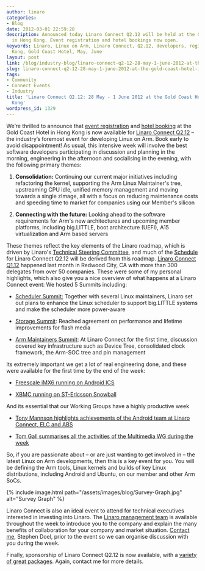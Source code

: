 ```yaml
---
author: linaro
categories:
- Blog
date: 2012-03-01 22:59:28
description: Announced today Linaro Connect Q2.12 will be held at the Gold Coast Hotel
  in Hong Kong. Event registration and hotel bookings now open.
keywords: Linaro, Linux on Arm, Linaro Connect, Q2.12, developers, registration, Hong
  Kong, Gold Coast Hotel, May, June
layout: post
link: /blog/industry-blog/linaro-connect-q2-12-28-may-1-june-2012-at-the-gold-coast-hotel-in-hong-kong/
slug: linaro-connect-q2-12-28-may-1-june-2012-at-the-gold-coast-hotel-in-hong-kong
tags:
- Community
- Connect Events
- Industry
title: 'Linaro Connect Q2.12: 28 May - 1 June 2012 at the Gold Coast Hotel in Hong
  Kong'
wordpress_id: 1329
---
```


We’re thrilled to announce that [event registration](https://connect.linaro.org/attend/) and [hotel booking](/assets/downloads/Hotel-Reservation-Form.odt) at the Gold Coast Hotel in Hong Kong is now available for [Linaro Connect Q2.12](https://connect.linaro.org/) – the industry’s foremost event for developing Linux on Arm. Book early to avoid disappointment!
As usual, this intensive week will involve the best software developers participating in discussion and planning in the morning, engineering in the afternoon and socialising in the evening, with the following primary themes:

  1. **Consolidation:** Continuing our current major initiatives including refactoring the kernel, supporting the Arm Linux Maintainer's tree, upstreaming CPU idle, unified memory management and moving towards a single zImage, all with a focus on reducing maintenance costs and speeding time to market for companies using our Member's silicon


  2. **Connecting with the future:** Looking ahead to the software requirements for Arm's new architectures and upcoming member platforms, including big.LITTLE, boot architecture (UEFI), A15 virtualization and Arm based servers

These themes reflect the key elements of the Linaro roadmap, which is driven by Linaro's [Technical Steering Committee](/about/team/), and much of the [Schedule](https://connect.linaro.org/) for Linaro Connect Q2.12 will be derived from this roadmap.
[Linaro Connect Q1.12](https://connect.linaro.org/resources/) happened last month in Redwood City, CA with more than 300 delegates from over 50 companies. These were some of my personal highlights, which also give you a nice overview of what happens at a Linaro Connect event:
We hosted 5 Summits including:

  * [Scheduler Summit:](https://wiki-archive.linaro.org/WorkingGroups/PowerManagement/Resources) Together with several Linux maintainers, Linaro set out plans to enhance the Linux scheduler to support big.LITTLE systems and make the scheduler more power-aware


  * [Storage Summit](/blog/linaro-connect-europe-big-little-mini-summit-summary/): Reached agreement on performance and lifetime improvements for flash media


  * [Arm Maintainers Summit](https://blueprints.launchpad.net/linux-linaro/+spec/linaro-kernel-q112-maintainer-summit-1): At Linaro Connect for the first time, discussion covered key infrastructure such as Device Tree, consolidated clock framework, the Arm-SOC tree and pin management


Its extremely important we get a lot of real engineering done, and these were available for the first time by the end of the week:


  * [Freescale iMX6 running on Android ICS](http://www.youtube.com/watch?v=_Nkg2EKh4lg&list=UUAl2MfCBjH5y0nIym0ujHfg&index=4&feature=plcp)


  * [XBMC running on ST-Ericsson Snowball](http://www.youtube.com/watch?v=14p-WOFAWWw&list=UUAl2MfCBjH5y0nIym0ujHfg&index=8&feature=plcp)


And its essential that our Working Groups have a highly productive week


  * [Tony Mannson highlights achievements of the Android team at Linaro Connect, ELC and ABS](/blog/the-linaro-android-platform-team-period-feb-02-to-feb-16/)


  * [Tom Gall summarises all the activities of the Multimedia WG during the week](http://fullshovel.wordpress.com/2012/02/20/1q12-linaro-connect-afterglow/)



So, if you are passionate about – or are just wanting to get involved in – the latest Linux on Arm developments, then this is a key event for you. You will be defining the Arm tools, Linux kernels and builds of key Linux distributions, including Android and Ubuntu, on our member and other Arm SoCs.


{% include image.html path="/assets/images/blog/Survey-Graph.jpg" alt="Survey Graph" %}


Linaro Connect is also an ideal event to attend for technical executives interested in investing into Linaro. The [Linaro management team](/about/) is available throughout the week to introduce you to the company and explain the many benefits of collaboration for your company and market situation. [Contact me](mailto:stephen.doel@linaro.org), Stephen Doel, prior to the event so we can organise discussion with you during the week.

Finally, sponsorship of Linaro Connect Q2.12 is now available, with a [variety of great packages](https://connect.linaro.org/sponsors/). Again, contact me for more details.
